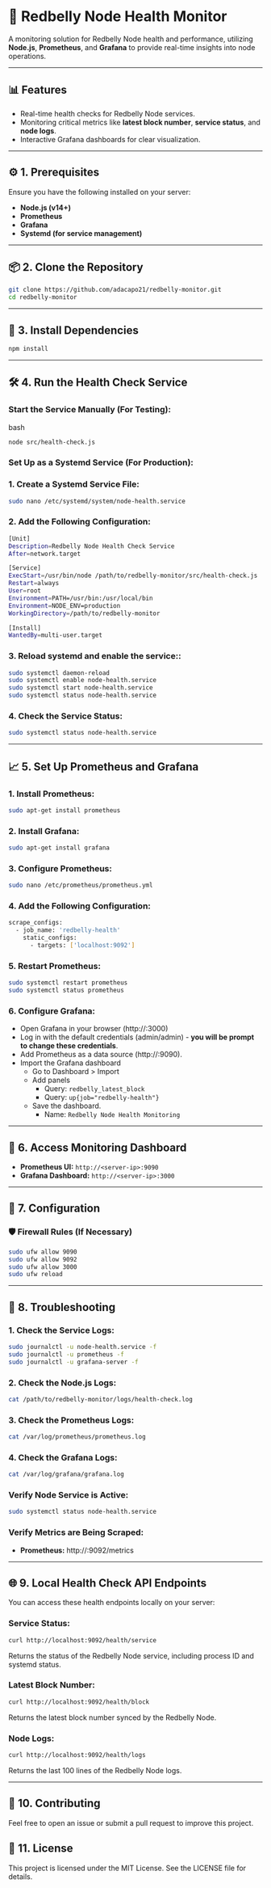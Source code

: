 # 🚀 Redbelly Node Health Monitor

A monitoring solution for Redbelly Node health and performance, utilizing **Node.js**, **Prometheus**, and **Grafana** to provide real-time insights into node operations.

---

## 📊 **Features**
- Real-time health checks for Redbelly Node services.
- Monitoring critical metrics like **latest block number**, **service status**, and **node logs**.
- Interactive Grafana dashboards for clear visualization.

---

## ⚙️ **1. Prerequisites**

Ensure you have the following installed on your server:

- **Node.js (v14+)**
- **Prometheus**
- **Grafana**
- **Systemd (for service management)**

---

## 📦 **2. Clone the Repository**

```bash
git clone https://github.com/adacapo21/redbelly-monitor.git
cd redbelly-monitor
```

---

## 🚀 **3. Install Dependencies**
    
```bash
npm install
```

---

## 🛠️ **4. Run the Health Check Service**

### Start the Service Manually (For Testing):
bash
```bash
node src/health-check.js
```
### Set Up as a Systemd Service (For Production):

### 1. Create a Systemd Service File:
```bash
sudo nano /etc/systemd/system/node-health.service
```

### 2. Add the Following Configuration:
```bash
[Unit]
Description=Redbelly Node Health Check Service
After=network.target

[Service]
ExecStart=/usr/bin/node /path/to/redbelly-monitor/src/health-check.js
Restart=always
User=root
Environment=PATH=/usr/bin:/usr/local/bin
Environment=NODE_ENV=production
WorkingDirectory=/path/to/redbelly-monitor

[Install]
WantedBy=multi-user.target
```

### 3. Reload systemd and enable the service::
```bash
sudo systemctl daemon-reload
sudo systemctl enable node-health.service
sudo systemctl start node-health.service
sudo systemctl status node-health.service
```

### 4. Check the Service Status:
```bash
sudo systemctl status node-health.service
```

---

## 📈 **5. Set Up Prometheus and Grafana**

### 1. Install Prometheus:
```bash
sudo apt-get install prometheus
```

### 2. Install Grafana:
```bash
sudo apt-get install grafana
```

### 3. Configure Prometheus:
```bash
sudo nano /etc/prometheus/prometheus.yml
```

### 4. Add the Following Configuration:
```bash
scrape_configs:
  - job_name: 'redbelly-health'
    static_configs:
      - targets: ['localhost:9092']
```

### 5. Restart Prometheus:
```bash
sudo systemctl restart prometheus
sudo systemctl status prometheus
```

### 6. Configure Grafana:
- Open Grafana in your browser (http://<server-ip>:3000)
- Log in with the default credentials (admin/admin) - **you will be prompt to change these credentials**.
- Add Prometheus as a data source (http://<server-ip>:9090).
- Import the Grafana dashboard
  - Go to Dashboard > Import
  - Add panels
    - Query: `redbelly_latest_block`
    - Query: `up{job="redbelly-health"}`
  - Save the dashboard.
    - Name: `Redbelly Node Health Monitoring`

---

## 🎉 **6. Access Monitoring Dashboard**

- **Prometheus UI:** ```http://<server-ip>:9090```
- **Grafana Dashboard:** ```http://<server-ip>:3000```

---

## 📝 **7. Configuration**

### 🛡️ Firewall Rules (If Necessary)

```bash
sudo ufw allow 9090
sudo ufw allow 9092
sudo ufw allow 3000
sudo ufw reload
```

---

## 🧩 8. Troubleshooting

### **1. Check the Service Logs:**
```bash
sudo journalctl -u node-health.service -f
sudo journalctl -u prometheus -f
sudo journalctl -u grafana-server -f

```

### **2. Check the Node.js Logs:**
```bash
cat /path/to/redbelly-monitor/logs/health-check.log
```

### **3. Check the Prometheus Logs:**
```bash
cat /var/log/prometheus/prometheus.log
```

### **4. Check the Grafana Logs:**
```bash
cat /var/log/grafana/grafana.log
```

### Verify Node Service is Active:
```bash
sudo systemctl status node-health.service
```

### Verify Metrics are Being Scraped:

- **Prometheus:** http://<server-ip>:9092/metrics

---

## 🌐 9. Local Health Check API Endpoints
You can access these health endpoints locally on your server:

### Service Status:
```bash
curl http://localhost:9092/health/service
```
Returns the status of the Redbelly Node service, including process ID and systemd status.

### Latest Block Number:
```bash
curl http://localhost:9092/health/block
```

Returns the latest block number synced by the Redbelly Node.

### Node Logs:
```bash
curl http://localhost:9092/health/logs
```

Returns the last 100 lines of the Redbelly Node logs.

---

## 🤝 10. Contributing
Feel free to open an issue or submit a pull request to improve this project.

## 📜 11. License
This project is licensed under the MIT License. See the LICENSE file for details.
